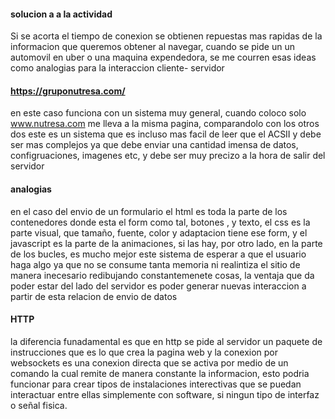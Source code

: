 #### solucion a a la actividad

Si se acorta el tiempo de conexion se obtienen repuestas mas rapidas de la informacion que queremos obtener al navegar, cuando se pide un un automovil en uber o una maquina expendedora, se me courren esas ideas como analogias para la interaccion cliente- servidor

#### https://gruponutresa.com/

en este caso funciona con un sistema muy general, cuando coloco solo www.nutresa.com me lleva a la misma pagina, comparandolo con los otros dos este es un sistema que es incluso mas facil de leer que el ACSII y debe ser mas complejos ya que debe enviar una cantidad imensa de datos, configruaciones, imagenes etc, y debe ser muy precizo a la hora de salir del servidor

#### analogias
en el caso del envio de un formulario el html es toda la parte de los contenedores donde esta el form como tal, botones , y texto, el css es la parte visual, que tamaño, fuente, color y adaptacion tiene ese form, y el javascript es la parte de la animaciones, si las hay, por otro lado, en la parte de los bucles, es mucho mejor este sistema de esperar a que el usuario haga algo ya que no se consume tanta memoria ni realintiza el sitio de manera inecesario redibujando constantemenete cosas, la ventaja que da poder estar del lado del servidor es poder generar nuevas interaccion a partir de esta relacion de envio de datos

#### HTTP
la diferencia funadamental es que en http se pide al servidor un paquete de instrucciones que es lo que crea la pagina web y la conexion por websockets es una conexion directa que se activa por medio de un comando la cual remite de manera constante la informacion, esto podria funcionar para crear tipos de instalaciones interectivas que se puedan interactuar entre ellas simplemente con software, si ningun tipo de interfaz o señal fisica.
